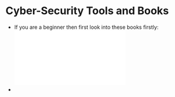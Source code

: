 # Cyber-Security Tools and Books
- If you are a beginner then first look into these books firstly: ![Bug_Bounty_journey](./A.Bug.Bounty.Hunting.Journey.pdf)
- 
